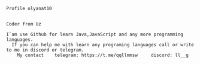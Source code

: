     Profile olyanat10
    
    
    Coder from Uz

    I`am use Github for learn Java,JavaScript and any more programming languages.
      If you can help me with learn any programing languages call or write to me in discord or telegram.
        My contact    telegram: https://t.me/qqllmmsw     discord: ll__g
